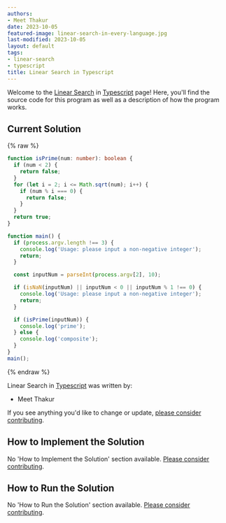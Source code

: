 ```yaml
---
authors:
- Meet Thakur
date: 2023-10-05
featured-image: linear-search-in-every-language.jpg
last-modified: 2023-10-05
layout: default
tags:
- linear-search
- typescript
title: Linear Search in Typescript
---
```


Welcome to the [Linear Search](https://sampleprograms.io/projects/linear-search) in [Typescript](https://sampleprograms.io/languages/typescript) page! Here, you'll find the source code for this program as well as a description of how the program works.

## Current Solution

{% raw %}

```typescript
function isPrime(num: number): boolean {
  if (num < 2) {
    return false;
  }
  for (let i = 2; i <= Math.sqrt(num); i++) {
    if (num % i === 0) {
      return false;
    }
  }
  return true;
}

function main() {
  if (process.argv.length !== 3) {
    console.log('Usage: please input a non-negative integer');
    return;
  }

  const inputNum = parseInt(process.argv[2], 10);

  if (isNaN(inputNum) || inputNum < 0 || inputNum % 1 !== 0) {
    console.log('Usage: please input a non-negative integer');
    return;
  }

  if (isPrime(inputNum)) {
    console.log('prime');
  } else {
    console.log('composite');
  }
}
main();

```

{% endraw %}

Linear Search in [Typescript](https://sampleprograms.io/languages/typescript) was written by:

- Meet Thakur

If you see anything you'd like to change or update, [please consider contributing](https://github.com/TheRenegadeCoder/sample-programs).

## How to Implement the Solution

No 'How to Implement the Solution' section available. [Please consider contributing](https://github.com/TheRenegadeCoder/sample-programs-website).

## How to Run the Solution

No 'How to Run the Solution' section available. [Please consider contributing](https://github.com/TheRenegadeCoder/sample-programs-website).